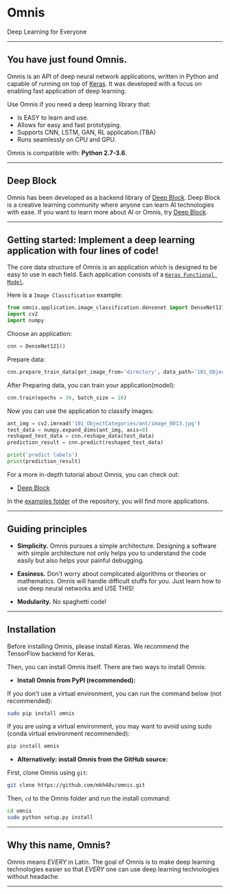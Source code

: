# Omnis
Deep Learning for Everyone

------------------


## You have just found Omnis.

Omnis is an API of deep neural network applications, written in Python and capable of running on top of [Keras](https://github.com/keras-team/keras). It was developed with a focus on enabling fast application of deep learning.

Use Omnis if you need a deep learning library that:

- Is EASY to learn and use.
- Allows for easy and fast prototyping.
- Supports CNN, LSTM, GAN, RL application.(TBA)
- Runs seamlessly on CPU and GPU.

Omnis is compatible with: __Python 2.7-3.6__.

------------------


## Deep Block

Omnis has been developed as a backend library of [Deep Block](https://deepblock.site). Deep Block is a creative learning community where anyone can learn AI technologies with ease. If you want to learn more about AI or Omnis, try [Deep Block](https://deepblock.site).

------------------


## Getting started: Implement a deep learning application with four lines of code!

The core data structure of Omnis is an application which is designed to be easy to use in each field. Each application consists of a [`Keras Functional Model`](https://keras.io/models/model/).

Here is a `Image Classification` example:

```python
from omnis.application.image_classification.densenet import DenseNet121
import cv2
import numpy
```

Choose an application:

```python
cnn = DenseNet121()
```

Prepare data:

```python
cnn.prepare_train_data(get_image_from='directory', data_path='101_ObjectCategories')
```

After Preparing data, you can train your application(model):

```python
cnn.train(epochs = 30, batch_size = 16)
```

Now you can use the application to classify images:

```python
ant_img = cv2.imread('101_ObjectCategories/ant/image_0013.jpg')
test_data = numpy.expand_dims(ant_img, axis=0)
reshaped_test_data = cnn.reshape_data(test_data)
prediction_result = cnn.predict(reshaped_test_data)

print('predict labels')
print(prediction_result)
```

For a more in-depth tutorial about Omnis, you can check out:

- [Deep Block](https://deepblock.site)

In the [examples folder](https://github.com/mkh48v/omnis/tree/master/example) of the repository, you will find more applications.

------------------


## Guiding principles

- __Simplicity.__ Omnis pursues a simple architecture. Designing a software with simple architecture not only helps you to understand the code easily but also helps your painful debugging.

- __Easiness.__ Don't worry about complicated algorithms or theories or mathematics. Omnis will handle difficult stuffs for you. Just learn how to use deep neural networks and USE THIS!

- __Modularity.__ No spaghetti code!

------------------


## Installation

Before installing Omnis, please install Keras. We recommend the TensorFlow backend for Keras.

Then, you can install Omnis itself. There are two ways to install Omnis:

- **Install Omnis from PyPI (recommended):**

If you don't use a virtual environment, you can run the command below (not recommended):

```sh
sudo pip install omnis
```

If you are using a virtual environment, you may want to avoid using sudo (conda virtual environment recommended):

```sh
pip install omnis
```

- **Alternatively: install Omnis from the GitHub source:**

First, clone Omnis using `git`:

```sh
git clone https://github.com/mkh48v/omnis.git
```

 Then, `cd` to the Omnis folder and run the install command:
```sh
cd omnis
sudo python setup.py install
```

------------------


## Why this name, Omnis?

Omnis means _EVERY_ in Latin. The goal of Omnis is to make deep learning technologies easier so that _EVERY_ one can use deep learning technologies without headache.

------------------

